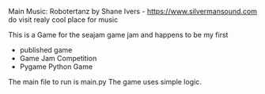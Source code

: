 Main Music: Robotertanz by Shane Ivers - https://www.silvermansound.com do visit realy cool place for music

This is a Game for the seajam game jam and happens to be my first
 - published game
 - Game Jam Competition
 - Pygame Python Game

The main file to run is main.py
The game uses simple logic.